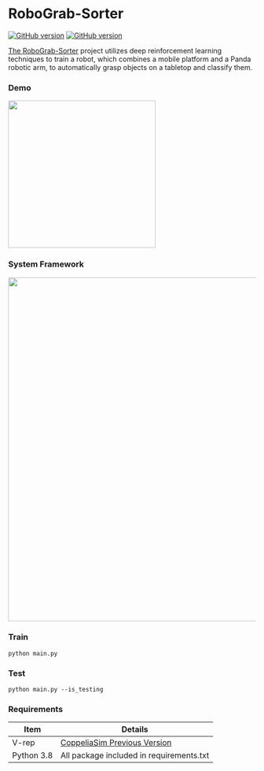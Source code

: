 # RoboGrab-Sorter

<p align="left">
<a href="https://github.com/KylinC/RoboGrab-Sorter"><img src="https://img.shields.io/badge/Python-3.8-blue" alt="GitHub version"></a>
<a href="https://github.com/KylinC/RoboGrab-Sorter"><img src="https://img.shields.io/badge/CoppeliaSim%2FV--rep-3.8-red" alt="GitHub version"</a>
</p>


The [RoboGrab-Sorter](https://github.com/KylinC/RoboGrab-Sorter) project utilizes deep reinforcement learning techniques to train a robot, which combines a mobile platform and a Panda robotic arm, to automatically grasp objects on a tabletop and classify them.



### Demo

<img src="https://github.com/KylinC/RoboGrab-Sorter/blob/main/docs/gif-testing.gif" height="300" />



### System Framework

<div style="text-align: left;">
    <img src="http://kylinhub.oss-cn-shanghai.aliyuncs.com/uPic/color-png.png" height="700" />
</div>



### Train

```
python main.py
```



### Test

```
python main.py --is_testing
```



### Requirements

| **Item**     | **Details**                                                  |
| ------------ | ------------------------------------------------------------ |
| V-rep       | [CoppeliaSim Previous Version](https://www.coppeliarobotics.com/previousVersions) |
| Python 3.8   | All package included in requirements.txt                     |



